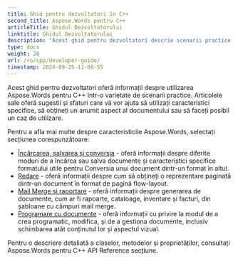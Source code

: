 ```yaml
---
title: Ghid pentru dezvoltatori în C++
second_title: Aspose.Words pentru C++
articleTitle: Ghidul Dezvoltatorului
linktitle: Ghidul Dezvoltatorului
description: "Acest ghid pentru dezvoltatori descrie scenarii practice și sfaturi pentru a vă ajuta să utilizați anumite Aspose.Words pentru C++ caracteristici, obțineți un anumit aspect al documentului sau faceți posibil un caz de utilizare."
type: docs
weight: 20
url: /ro/cpp/developer-guide/
timestamp: 2024-09-25-11-08-55
---
```


Acest ghid pentru dezvoltatori oferă informații despre utilizarea Aspose.Words pentru C++ într-o varietate de scenarii practice. Articolele sale oferă sugestii și sfaturi care vă vor ajuta să utilizați caracteristici specifice, să obțineți un anumit aspect al documentului sau să faceți posibil un caz de utilizare.

Pentru a afla mai multe despre caracteristicile Aspose.Words, selectați secțiunea corespunzătoare:

- [Încărcarea, salvarea și conversia](/words/cpp/loading-saving-and-converting/) - oferă informații despre diferite moduri de a încărca sau salva documente și caracteristici specifice formatului utile pentru Conversia unui document dintr-un format în altul.
- [Redare](/words/cpp/rendering/) - oferă informații despre cum să obțineți o reprezentare paginată dintr-un document în format de pagină flow-layout.
- [Mail Merge și raportare](/words/cpp/mail-merge-and-reporting/) - oferă informații despre generarea de documente, cum ar fi rapoarte, cataloage, inventare și facturi, din șabloane cu câmpuri mail merge.
- [Programare cu documente](/words/cpp/programming-with-documents/) - oferă informații cu privire la modul de a crea programatic, modifica, și de a gestiona documente, inclusiv schimbarea atât conținutul lor și aspectul vizual.

Pentru o descriere detaliată a claselor, metodelor și proprietăților, consultați Aspose.Words pentru C++ API Reference secțiune.
